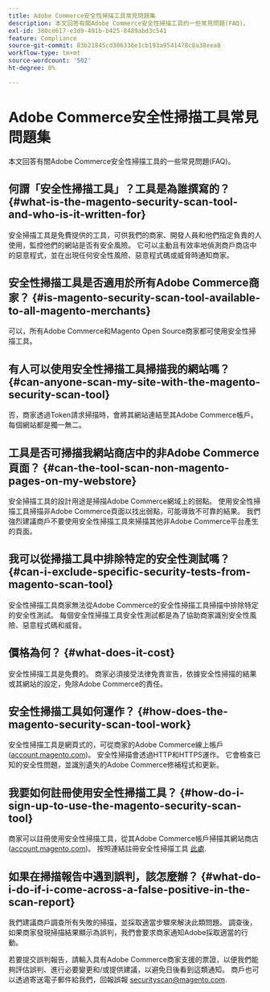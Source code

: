 ```yaml
---
title: Adobe Commerce安全性掃描工具常見問題集
description: 本文回答有關Adobe Commerce安全性掃描工具的一些常見問題(FAQ)。
exl-id: 380ce617-e3d9-491b-b425-8489abd3c541
feature: Compliance
source-git-commit: 83b21845cd306336e1cb193a9541478c8a38eea8
workflow-type: tm+mt
source-wordcount: '502'
ht-degree: 0%

---
```


# Adobe Commerce安全性掃描工具常見問題集

本文回答有關Adobe Commerce安全性掃描工具的一些常見問題(FAQ)。

## 何謂「安全性掃描工具」？工具是為誰撰寫的？ {#what-is-the-magento-security-scan-tool-and-who-is-it-written-for}

安全掃描工具是免費提供的工具，可供我們的商家、開發人員和他們指定負責的人使用，監控他們的網站是否有安全風險。 它可以主動且有效率地偵測商戶商店中的惡意程式，並在出現任何安全性風險、惡意程式碼或威脅時通知商家。

## 安全性掃描工具是否適用於所有Adobe Commerce商家？ {#is-magento-security-scan-tool-available-to-all-magento-merchants}

可以，所有Adobe Commerce和Magento Open Source商家都可使用安全性掃描工具。

## 有人可以使用安全性掃描工具掃描我的網站嗎？ {#can-anyone-scan-my-site-with-the-magento-security-scan-tool}

否，商家透過Token請求掃描時，會將其網站連結至其Adobe Commerce帳戶。 每個網站都是獨一無二。

## 工具是否可掃描我網站商店中的非Adobe Commerce頁面？ {#can-the-tool-scan-non-magento-pages-on-my-webstore}

安全掃描工具的設計用途是掃描Adobe Commerce網域上的弱點。 使用安全性掃描工具掃描非Adobe Commerce頁面以找出弱點，可能導致不可靠的結果。 我們強烈建議商戶不要使用安全性掃描工具來掃描其他非Adobe Commerce平台產生的頁面。

## 我可以從掃描工具中排除特定的安全性測試嗎？ {#can-i-exclude-specific-security-tests-from-magento-scan-tool}

安全性掃描工具商家無法從Adobe Commerce的安全性掃描工具掃描中排除特定的安全性測試。 每個安全性掃描工具安全性測試都是為了協助商家識別安全性風險、惡意程式碼和威脅。

## 價格為何？ {#what-does-it-cost}

安全性掃描工具是免費的。 商家必須接受法律免責宣告，依據安全性掃描的結果或其網站的設定，免除Adobe Commerce的責任。

## 安全性掃描工具如何運作？ {#how-does-the-magento-security-scan-tool-work}

安全性掃描工具是網頁式的，可從商家的Adobe Commerce線上帳戶([account.magento.com](https://account.magento.com/))。 安全性掃描會透過HTTP和HTTPS運作。 它會檢查已知的安全性問題，並識別遺失的Adobe Commerce修補程式和更新。

## 我要如何註冊使用安全性掃描工具？ {#how-do-i-sign-up-to-use-the-magento-security-scan-tool}

商家可以註冊使用安全性掃描工具，從其Adobe Commerce帳戶掃描其網站商店([account.magento.com](https://account.magento.com))。 按照連結註冊安全性掃描工具 [此處](https://account.magento.com/scanner/dashboard/?_ga=2.83981338.267715797.1615821601-2099431409.1611073686).

## 如果在掃描報告中遇到誤判，該怎麼辦？ {#what-do-i-do-if-i-come-across-a-false-positive-in-the-scan-report}

我們建議商戶調查所有失敗的掃描，並採取適當步驟來解決此類問題。 調查後，如果商家發現掃描結果顯示為誤判，我們會要求商家通知Adobe採取適當的行動。

若要提交誤判報告，請輸入具有Adobe Commerce商家支援的票證，以便我們能夠評估誤判、進行必要變更和/或提供建議，以避免日後看到這類通知。 商戶也可以透過寄送電子郵件給我們，回報誤報 [securityscan@magento.com](mailto:securityscan@magento.com).
